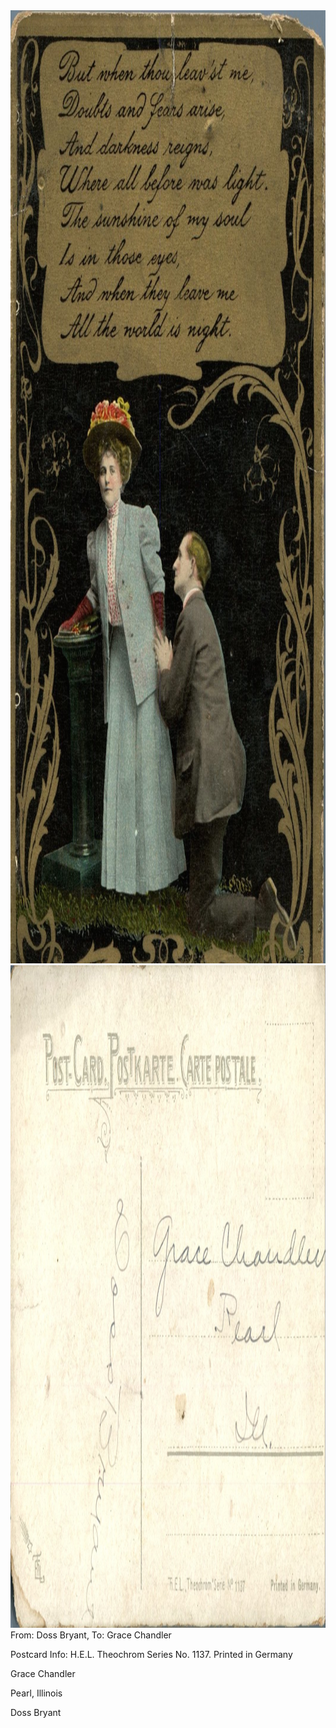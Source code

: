 <html><body><img class="alignnone size-full wp-image-1317" src="/wp-content/uploads/2014/06/postcard-2014-20140613_13020539_0576.jpg" alt="postcard-2014-20140613_13020539_0576" width="1066" height="1525"> <img class="alignnone size-full wp-image-1318" src="/wp-content/uploads/2014/06/postcard-2014-20140613_13021336_0577.jpg" alt="postcard-2014-20140613_13021336_0577" width="1551" height="1060">From: Doss Bryant, To: Grace Chandler

Postcard Info: H.E.L. Theochrom Series No. 1137. Printed in Germany



Grace Chandler

Pearl, Illinois



Doss Bryant</body></html>